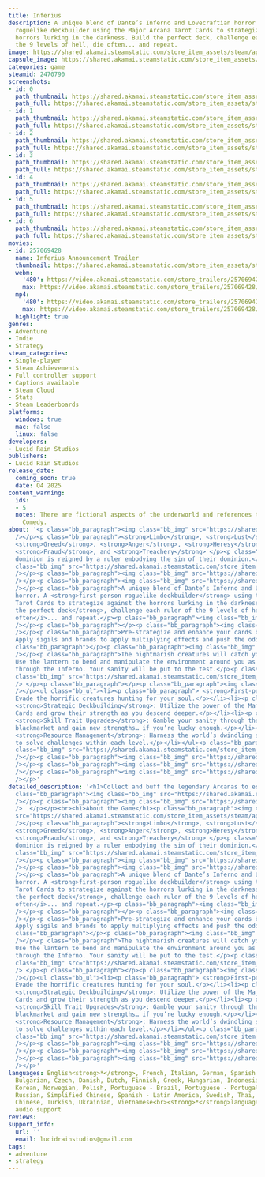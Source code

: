 ```yaml
---
title: Inferius
description: A unique blend of Dante’s Inferno and Lovecraftian horror. A first-person
  roguelike deckbuilder using the Major Arcana Tarot Cards to strategize against the
  horrors lurking in the darkness. Build the perfect deck, challenge each ruler of
  the 9 levels of hell, die often... and repeat.
image: https://shared.akamai.steamstatic.com/store_item_assets/steam/apps/2470790/header.jpg?t=1733106282
capsule_image: https://shared.akamai.steamstatic.com/store_item_assets/steam/apps/2470790/b208c1003bb98ad787672b2ce07d2774db7b9118/capsule_231x87.jpg?t=1733106282
categories: game
steamid: 2470790
screenshots:
- id: 0
  path_thumbnail: https://shared.akamai.steamstatic.com/store_item_assets/steam/apps/2470790/ss_bbf7a9d3ea92c96d6104c12c0819e02128f9e7b8.600x338.jpg?t=1733106282
  path_full: https://shared.akamai.steamstatic.com/store_item_assets/steam/apps/2470790/ss_bbf7a9d3ea92c96d6104c12c0819e02128f9e7b8.1920x1080.jpg?t=1733106282
- id: 1
  path_thumbnail: https://shared.akamai.steamstatic.com/store_item_assets/steam/apps/2470790/ss_f27aa73b232055250a16dbf257250043c5fa9195.600x338.jpg?t=1733106282
  path_full: https://shared.akamai.steamstatic.com/store_item_assets/steam/apps/2470790/ss_f27aa73b232055250a16dbf257250043c5fa9195.1920x1080.jpg?t=1733106282
- id: 2
  path_thumbnail: https://shared.akamai.steamstatic.com/store_item_assets/steam/apps/2470790/ss_8650370de3e0134c09b96a60547772286241eb55.600x338.jpg?t=1733106282
  path_full: https://shared.akamai.steamstatic.com/store_item_assets/steam/apps/2470790/ss_8650370de3e0134c09b96a60547772286241eb55.1920x1080.jpg?t=1733106282
- id: 3
  path_thumbnail: https://shared.akamai.steamstatic.com/store_item_assets/steam/apps/2470790/ss_9133dcb6451a8c88ebd54b58fce9bcda85522086.600x338.jpg?t=1733106282
  path_full: https://shared.akamai.steamstatic.com/store_item_assets/steam/apps/2470790/ss_9133dcb6451a8c88ebd54b58fce9bcda85522086.1920x1080.jpg?t=1733106282
- id: 4
  path_thumbnail: https://shared.akamai.steamstatic.com/store_item_assets/steam/apps/2470790/ss_b4a517a157c4f0dd6c25bbcdf7defc2538171a8f.600x338.jpg?t=1733106282
  path_full: https://shared.akamai.steamstatic.com/store_item_assets/steam/apps/2470790/ss_b4a517a157c4f0dd6c25bbcdf7defc2538171a8f.1920x1080.jpg?t=1733106282
- id: 5
  path_thumbnail: https://shared.akamai.steamstatic.com/store_item_assets/steam/apps/2470790/ss_6b04c0af8275994f4c1ba368a7bf9abeb470faa5.600x338.jpg?t=1733106282
  path_full: https://shared.akamai.steamstatic.com/store_item_assets/steam/apps/2470790/ss_6b04c0af8275994f4c1ba368a7bf9abeb470faa5.1920x1080.jpg?t=1733106282
- id: 6
  path_thumbnail: https://shared.akamai.steamstatic.com/store_item_assets/steam/apps/2470790/ss_7f929d0c8163ed243713eef90d30438133a6684d.600x338.jpg?t=1733106282
  path_full: https://shared.akamai.steamstatic.com/store_item_assets/steam/apps/2470790/ss_7f929d0c8163ed243713eef90d30438133a6684d.1920x1080.jpg?t=1733106282
movies:
- id: 257069428
  name: Inferius Announcement Trailer
  thumbnail: https://shared.akamai.steamstatic.com/store_item_assets/steam/apps/257069428/97b4fcc3eed8974a4ae52e0ec75fd42c2ea32ddc/movie_600x337.jpg?t=1730226550
  webm:
    '480': https://video.akamai.steamstatic.com/store_trailers/257069428/movie480_vp9.webm?t=1730226550
    max: https://video.akamai.steamstatic.com/store_trailers/257069428/movie_max_vp9.webm?t=1730226550
  mp4:
    '480': https://video.akamai.steamstatic.com/store_trailers/257069428/movie480.mp4?t=1730226550
    max: https://video.akamai.steamstatic.com/store_trailers/257069428/movie_max.mp4?t=1730226550
  highlight: true
genres:
- Adventure
- Indie
- Strategy
steam_categories:
- Single-player
- Steam Achievements
- Full controller support
- Captions available
- Steam Cloud
- Stats
- Steam Leaderboards
platforms:
  windows: true
  mac: false
  linux: false
developers:
- Lucid Rain Studios
publishers:
- Lucid Rain Studios
release_date:
  coming_soon: true
  date: Q4 2025
content_warning:
  ids:
  - 5
  notes: There are fictional aspects of the underworld and references to Dante's Divine
    Comedy.
about: '<p class="bb_paragraph"><img class="bb_img" src="https://shared.akamai.steamstatic.com/store_item_assets/steam/apps/2470790/extras/Decend_the_Dominions_Header.png?t=1733106282"
  /></p><p class="bb_paragraph"><strong>Limbo</strong>, <strong>Lust</strong>, <strong>Gluttony</strong>,
  <strong>Greed</strong>, <strong>Anger</strong>, <strong>Heresy</strong>, <strong>Violence</strong>,
  <strong>Fraud</strong>, and <strong>Treachery</strong> </p><p class="bb_paragraph">Each
  dominion is reigned by a ruler embodying the sin of their dominion.</p><p class="bb_paragraph"><img
  class="bb_img" src="https://shared.akamai.steamstatic.com/store_item_assets/steam/apps/2470790/extras/2024-07-08_Limbo_Gif.gif?t=1733106282"
  /></p><p class="bb_paragraph"><img class="bb_img" src="https://shared.akamai.steamstatic.com/store_item_assets/steam/apps/2470790/extras/Steam_Separator.png?t=1733106282"
  /></p><p class="bb_paragraph"><img class="bb_img" src="https://shared.akamai.steamstatic.com/store_item_assets/steam/apps/2470790/extras/First_Person_Horror_Deckbuilder.png?t=1733106282"
  /></p><p class="bb_paragraph">A unique blend of Dante’s Inferno and Lovecraftian
  horror. A <strong>first-person roguelike deckbuilder</strong> using the Major Arcana
  Tarot Cards to strategize against the horrors lurking in the darkness. <strong>Build
  the perfect deck</strong>, challenge each ruler of the 9 levels of hell, <i>die
  often</i>... and repeat.</p><p class="bb_paragraph"><img class="bb_img" src="https://shared.akamai.steamstatic.com/store_item_assets/steam/apps/2470790/extras/2024-07-08_TreacheryUp_Gif.gif?t=1733106282"
  /></p><p class="bb_paragraph"></p><p class="bb_paragraph"><img class="bb_img" src="https://shared.akamai.steamstatic.com/store_item_assets/steam/apps/2470790/extras/Steam_Header_2.png?t=1733106282"
  /></p><p class="bb_paragraph">Pre-strategize and enhance your cards before battles.
  Apply sigils and brands to apply multiplying effects and push the odds in your favor.</p><p
  class="bb_paragraph"></p><p class="bb_paragraph"><img class="bb_img" src="https://shared.akamai.steamstatic.com/store_item_assets/steam/apps/2470790/extras/Steam_Header_3.png?t=1733106282"
  /></p><p class="bb_paragraph">The nightmarish creatures will catch you in the dark.
  Use the lantern to bend and manipulate the environment around you as you traverse
  through the Inferno. Your sanity will be put to the test.</p><p class="bb_paragraph"><img
  class="bb_img" src="https://shared.akamai.steamstatic.com/store_item_assets/steam/apps/2470790/extras/2024-07-08_TreacheryBack_Gif.gif?t=1733106282"
  /> </p><p class="bb_paragraph"></p><p class="bb_paragraph"><img class="bb_img" src="https://shared.akamai.steamstatic.com/store_item_assets/steam/apps/2470790/extras/Steam_Header_4.png?t=1733106282"
  /></p><ul class="bb_ul"><li><p class="bb_paragraph"> <strong>First-person Stealth</strong>:
  Evade the horrific creatures hunting for your soul.</p></li><li><p class="bb_paragraph">
  <strong>Strategic Deckbuilding</strong>: Utilize the power of the Major Arcana Tarot
  Cards and grow their strength as you descend deeper.</p></li><li><p class="bb_paragraph">
  <strong>Skill Trait Upgrades</strong>: Gamble your sanity through the underworld’s
  blackmarket and gain new strengths… if you’re lucky enough.</p></li><li><p class="bb_paragraph">
  <strong>Resource Management</strong>: Harness the world’s dwindling soul essences
  to solve challenges within each level.</p></li></ul><p class="bb_paragraph"><img
  class="bb_img" src="https://shared.akamai.steamstatic.com/store_item_assets/steam/apps/2470790/extras/Steam_Separator.png?t=1733106282"
  /></p><p class="bb_paragraph"><img class="bb_img" src="https://shared.akamai.steamstatic.com/store_item_assets/steam/apps/2470790/extras/Steam_Wishlist_Header.png?t=1733106282"
  /></p><p class="bb_paragraph"><img class="bb_img" src="https://shared.akamai.steamstatic.com/store_item_assets/steam/apps/2470790/extras/Steam_Kickstarter_Header.png?t=1733106282"
  /></p><p class="bb_paragraph"><img class="bb_img" src="https://shared.akamai.steamstatic.com/store_item_assets/steam/apps/2470790/extras/Steam_Discord_Header.png?t=1733106282"
  /></p>'
detailed_description: '<h1>Collect and buff the legendary Arcanas to escape the Inferno</h1><p><p
  class="bb_paragraph"><img class="bb_img" src="https://shared.akamai.steamstatic.com/store_item_assets/steam/apps/2470790/extras/Steam_Header_1.png?t=1733106282"
  /></p><p class="bb_paragraph"><img class="bb_img" src="https://shared.akamai.steamstatic.com/store_item_assets/steam/apps/2470790/extras/Major_Arcana_Cards_Animated.gif?t=1733106282"
  />  </p></p><br><h1>About the Game</h1><p class="bb_paragraph"><img class="bb_img"
  src="https://shared.akamai.steamstatic.com/store_item_assets/steam/apps/2470790/extras/Decend_the_Dominions_Header.png?t=1733106282"
  /></p><p class="bb_paragraph"><strong>Limbo</strong>, <strong>Lust</strong>, <strong>Gluttony</strong>,
  <strong>Greed</strong>, <strong>Anger</strong>, <strong>Heresy</strong>, <strong>Violence</strong>,
  <strong>Fraud</strong>, and <strong>Treachery</strong> </p><p class="bb_paragraph">Each
  dominion is reigned by a ruler embodying the sin of their dominion.</p><p class="bb_paragraph"><img
  class="bb_img" src="https://shared.akamai.steamstatic.com/store_item_assets/steam/apps/2470790/extras/2024-07-08_Limbo_Gif.gif?t=1733106282"
  /></p><p class="bb_paragraph"><img class="bb_img" src="https://shared.akamai.steamstatic.com/store_item_assets/steam/apps/2470790/extras/Steam_Separator.png?t=1733106282"
  /></p><p class="bb_paragraph"><img class="bb_img" src="https://shared.akamai.steamstatic.com/store_item_assets/steam/apps/2470790/extras/First_Person_Horror_Deckbuilder.png?t=1733106282"
  /></p><p class="bb_paragraph">A unique blend of Dante’s Inferno and Lovecraftian
  horror. A <strong>first-person roguelike deckbuilder</strong> using the Major Arcana
  Tarot Cards to strategize against the horrors lurking in the darkness. <strong>Build
  the perfect deck</strong>, challenge each ruler of the 9 levels of hell, <i>die
  often</i>... and repeat.</p><p class="bb_paragraph"><img class="bb_img" src="https://shared.akamai.steamstatic.com/store_item_assets/steam/apps/2470790/extras/2024-07-08_TreacheryUp_Gif.gif?t=1733106282"
  /></p><p class="bb_paragraph"></p><p class="bb_paragraph"><img class="bb_img" src="https://shared.akamai.steamstatic.com/store_item_assets/steam/apps/2470790/extras/Steam_Header_2.png?t=1733106282"
  /></p><p class="bb_paragraph">Pre-strategize and enhance your cards before battles.
  Apply sigils and brands to apply multiplying effects and push the odds in your favor.</p><p
  class="bb_paragraph"></p><p class="bb_paragraph"><img class="bb_img" src="https://shared.akamai.steamstatic.com/store_item_assets/steam/apps/2470790/extras/Steam_Header_3.png?t=1733106282"
  /></p><p class="bb_paragraph">The nightmarish creatures will catch you in the dark.
  Use the lantern to bend and manipulate the environment around you as you traverse
  through the Inferno. Your sanity will be put to the test.</p><p class="bb_paragraph"><img
  class="bb_img" src="https://shared.akamai.steamstatic.com/store_item_assets/steam/apps/2470790/extras/2024-07-08_TreacheryBack_Gif.gif?t=1733106282"
  /> </p><p class="bb_paragraph"></p><p class="bb_paragraph"><img class="bb_img" src="https://shared.akamai.steamstatic.com/store_item_assets/steam/apps/2470790/extras/Steam_Header_4.png?t=1733106282"
  /></p><ul class="bb_ul"><li><p class="bb_paragraph"> <strong>First-person Stealth</strong>:
  Evade the horrific creatures hunting for your soul.</p></li><li><p class="bb_paragraph">
  <strong>Strategic Deckbuilding</strong>: Utilize the power of the Major Arcana Tarot
  Cards and grow their strength as you descend deeper.</p></li><li><p class="bb_paragraph">
  <strong>Skill Trait Upgrades</strong>: Gamble your sanity through the underworld’s
  blackmarket and gain new strengths… if you’re lucky enough.</p></li><li><p class="bb_paragraph">
  <strong>Resource Management</strong>: Harness the world’s dwindling soul essences
  to solve challenges within each level.</p></li></ul><p class="bb_paragraph"><img
  class="bb_img" src="https://shared.akamai.steamstatic.com/store_item_assets/steam/apps/2470790/extras/Steam_Separator.png?t=1733106282"
  /></p><p class="bb_paragraph"><img class="bb_img" src="https://shared.akamai.steamstatic.com/store_item_assets/steam/apps/2470790/extras/Steam_Wishlist_Header.png?t=1733106282"
  /></p><p class="bb_paragraph"><img class="bb_img" src="https://shared.akamai.steamstatic.com/store_item_assets/steam/apps/2470790/extras/Steam_Kickstarter_Header.png?t=1733106282"
  /></p><p class="bb_paragraph"><img class="bb_img" src="https://shared.akamai.steamstatic.com/store_item_assets/steam/apps/2470790/extras/Steam_Discord_Header.png?t=1733106282"
  /></p>'
languages: English<strong>*</strong>, French, Italian, German, Spanish - Spain, Arabic,
  Bulgarian, Czech, Danish, Dutch, Finnish, Greek, Hungarian, Indonesian, Japanese,
  Korean, Norwegian, Polish, Portuguese - Brazil, Portuguese - Portugal, Romanian,
  Russian, Simplified Chinese, Spanish - Latin America, Swedish, Thai, Traditional
  Chinese, Turkish, Ukrainian, Vietnamese<br><strong>*</strong>languages with full
  audio support
reviews:
support_info:
  url: ''
  email: lucidrainstudios@gmail.com
tags:
- adventure
- strategy
---
```


